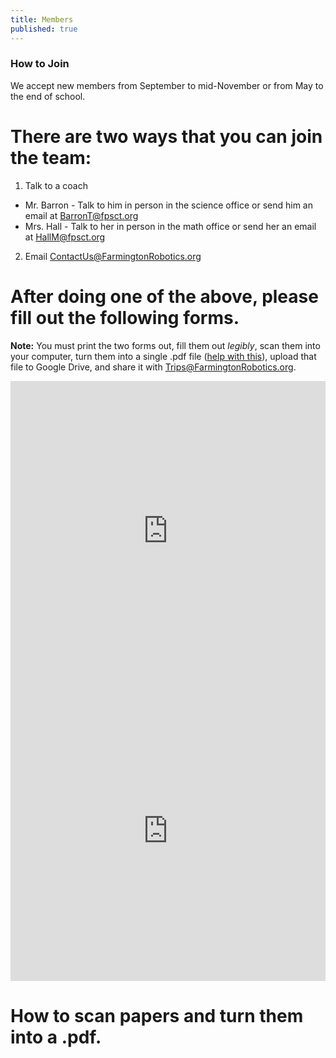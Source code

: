 ```yaml
---
title: Members
published: true
---
```


### How to Join
We accept new members from September to mid-November or from May to the end of school.

# There are two ways that you can join the team:
1. Talk to a coach
  * Mr. Barron - Talk to him in person in the science office or send him an email at [BarronT@fpsct.org](barront@fpsct.org)
  * Mrs. Hall - Talk to her in person in the math office or send her an email at [HallM@fpsct.org](hallm@fpsct.org)
2. Email [ContactUs@FarmingtonRobotics.org](contactus@farmingtonrobotics.org)

# **After doing one of the above, please fill out the following forms.**
**Note:** You must print the two forms out, fill them out *legibly*, scan them into your computer, turn them into a single .pdf file ([help with this](#pdf-help)), upload that file to Google Drive, and share it with [Trips@FarmingtonRobotics.org](trips@farmingtonrobotics.org).

<iframe src="https://drive.google.com/a/fpsct.org/file/d/0B73oD9WuzOePeXQ1eVZ4RTN5TzRIZ0FXbTVwUXYycDdDNGE0/preview" width="100%" height="480" frameborder="0"></iframe><iframe src="https://drive.google.com/a/fpsct.org/file/d/0B2By5Y_DrT_RU1FreS1rQjcza1U/preview" width="100%" height="480" frameborder="0"></iframe>

# <a name="pdf-help"></a>How to scan papers and turn them into a .pdf.
